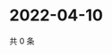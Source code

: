 # 2022-04-10

共 0 条

<!-- BEGIN WEIBO -->
<!-- 最后更新时间 Sun Apr 10 2022 04:16:29 GMT+0800 (China Standard Time) -->

<!-- END WEIBO -->
